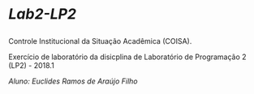 # <p><em>Lab2-LP2</em></p>
<p>Controle Institucional da Situação Acadêmica (COISA).</p>
<p>Exercício de laboratório da disicplina de Laboratório de Programação 2 (LP2) - 2018.1</p>
<p><em>Aluno: Euclides Ramos de Araújo Filho</em></p>

